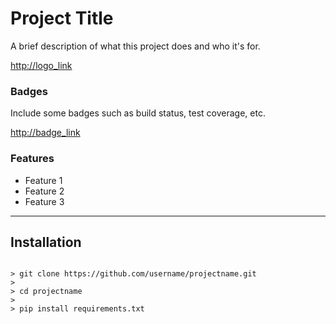 # Project Title

A brief description of what this project does and who it's for.

<http://logo_link>

### Badges

Include some badges such as build status, test coverage, etc.

<http://badge_link>

### Features
- Feature 1
- Feature 2
- Feature 3
---
## Installation
<code>
> git clone https://github.com/username/projectname.git
> 
> cd projectname
> 
> pip install requirements.txt
<code/>
